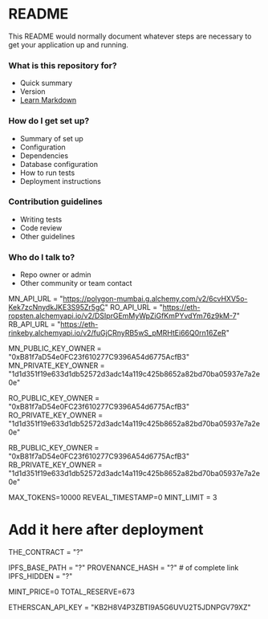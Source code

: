 # README #

This README would normally document whatever steps are necessary to get your application up and running.

### What is this repository for? ###

* Quick summary
* Version
* [Learn Markdown](https://bitbucket.org/tutorials/markdowndemo)

### How do I get set up? ###

* Summary of set up
* Configuration
* Dependencies
* Database configuration
* How to run tests
* Deployment instructions

### Contribution guidelines ###

* Writing tests
* Code review
* Other guidelines

### Who do I talk to? ###

* Repo owner or admin
* Other community or team contact


MN_API_URL = "https://polygon-mumbai.g.alchemy.com/v2/6cvHXV5o-Kek7zcNnydkJKE3S95Zr5gC"
RO_API_URL = "https://eth-ropsten.alchemyapi.io/v2/DSIprGEmMyWpZiGfKmPYvdYm76z9kM-7"
RB_API_URL = "https://eth-rinkeby.alchemyapi.io/v2/fuGjCRnyRB5wS_pMRHtEi66Q0rn16ZeR"

MN_PUBLIC_KEY_OWNER = "0xB81f7aD54e0FC23f610277C9396A54d6775AcfB3"
MN_PRIVATE_KEY_OWNER = "1d1d351f19e633d1db52572d3adc14a119c425b8652a82bd70ba05937e7a2e0e"

RO_PUBLIC_KEY_OWNER = "0xB81f7aD54e0FC23f610277C9396A54d6775AcfB3"
RO_PRIVATE_KEY_OWNER = "1d1d351f19e633d1db52572d3adc14a119c425b8652a82bd70ba05937e7a2e0e"

RB_PUBLIC_KEY_OWNER = "0xB81f7aD54e0FC23f610277C9396A54d6775AcfB3"
RB_PRIVATE_KEY_OWNER = "1d1d351f19e633d1db52572d3adc14a119c425b8652a82bd70ba05937e7a2e0e"

MAX_TOKENS=10000
REVEAL_TIMESTAMP=0
MINT_LIMIT = 3

# Add it here after deployment
THE_CONTRACT = "?" 

IPFS_BASE_PATH = "?"
PROVENANCE_HASH = "?" # of complete link
IPFS_HIDDEN = "?"

MINT_PRICE=0
TOTAL_RESERVE=673

ETHERSCAN_API_KEY = "KB2H8V4P3ZBTI9A5G6UVU2T5JDNPGV79XZ"